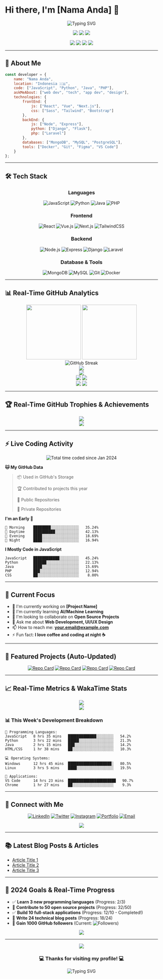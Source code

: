 # Hi there, I'm [Nama Anda] 👋

<div align="center">
  <img src="https://readme-typing-svg.herokuapp.com?font=Fira+Code&pause=1000&color=2E9EF7&center=true&vCenter=true&width=500&lines=Full+Stack+Developer+%F0%9F%9A%80;UI%2FUX+Enthusiast+%F0%9F%8E%A8;Open+Source+Contributor+%F0%9F%92%BB;Always+Learning+New+Things+%F0%9F%93%9A;Welcome+to+my+GitHub+Profile!+%E2%9C%A8" alt="Typing SVG" />
</div>

<p align="center">
  <img src="https://komarev.com/ghpvc/?username=yourusername&color=blueviolet&style=for-the-badge&label=PROFILE+VIEWS" />
  <img src="https://img.shields.io/github/followers/yourusername?style=for-the-badge&color=blue&label=FOLLOWERS" />
  <img src="https://img.shields.io/github/stars/yourusername?style=for-the-badge&color=yellow&label=TOTAL+STARS" />
</p>

<p align="center">
  <img src="https://img.shields.io/badge/AGE-25-blue?style=flat-square" />
  <img src="https://img.shields.io/badge/FOCUS-Full%20Stack%20Development-brightgreen?style=flat-square" />
  <img src="https://img.shields.io/badge/LIVES-Indonesia-success?style=flat-square" />
  <img src="https://img.shields.io/badge/LANGUAGES-English%20%26%20Indonesia-brightgreen?style=flat-square" />
</p>

---

## 🚀 About Me

```javascript
const developer = {
    name: "Nama Anda",
    location: "Indonesia 🇮🇩",
    code: ["JavaScript", "Python", "Java", "PHP"],
    askMeAbout: ["web dev", "tech", "app dev", "design"],
    technologies: {
        frontEnd: {
            js: ["React", "Vue", "Next.js"],
            css: ["Sass", "Tailwind", "Bootstrap"]
        },
        backEnd: {
            js: ["Node", "Express"],
            python: ["Django", "Flask"],
            php: ["Laravel"]
        },
        databases: ["MongoDB", "MySQL", "PostgreSQL"],
        tools: ["Docker", "Git", "Figma", "VS Code"]
    }
};
```

---

## 🛠️ Tech Stack

<div align="center">

### Languages
![JavaScript](https://img.shields.io/badge/-JavaScript-F7DF1E?style=for-the-badge&logo=javascript&logoColor=black)
![Python](https://img.shields.io/badge/-Python-3776AB?style=for-the-badge&logo=python&logoColor=white)
![Java](https://img.shields.io/badge/-Java-007396?style=for-the-badge&logo=java&logoColor=white)
![PHP](https://img.shields.io/badge/-PHP-777BB4?style=for-the-badge&logo=php&logoColor=white)

### Frontend
![React](https://img.shields.io/badge/-React-61DAFB?style=for-the-badge&logo=react&logoColor=black)
![Vue.js](https://img.shields.io/badge/-Vue.js-4FC08D?style=for-the-badge&logo=vue.js&logoColor=white)
![Next.js](https://img.shields.io/badge/-Next.js-000000?style=for-the-badge&logo=next.js&logoColor=white)
![TailwindCSS](https://img.shields.io/badge/-TailwindCSS-38B2AC?style=for-the-badge&logo=tailwind-css&logoColor=white)

### Backend
![Node.js](https://img.shields.io/badge/-Node.js-339933?style=for-the-badge&logo=node.js&logoColor=white)
![Express](https://img.shields.io/badge/-Express-000000?style=for-the-badge&logo=express&logoColor=white)
![Django](https://img.shields.io/badge/-Django-092E20?style=for-the-badge&logo=django&logoColor=white)
![Laravel](https://img.shields.io/badge/-Laravel-FF2D20?style=for-the-badge&logo=laravel&logoColor=white)

### Database & Tools
![MongoDB](https://img.shields.io/badge/-MongoDB-47A248?style=for-the-badge&logo=mongodb&logoColor=white)
![MySQL](https://img.shields.io/badge/-MySQL-4479A1?style=for-the-badge&logo=mysql&logoColor=white)
![Git](https://img.shields.io/badge/-Git-F05032?style=for-the-badge&logo=git&logoColor=white)
![Docker](https://img.shields.io/badge/-Docker-2496ED?style=for-the-badge&logo=docker&logoColor=white)

</div>

---

## 📊 Real-Time GitHub Analytics

<div align="center">
  <img height="180em" src="https://github-readme-stats.vercel.app/api?username=yourusername&show_icons=true&theme=tokyonight&include_all_commits=true&count_private=true&cache_seconds=86400"/>
  <img height="180em" src="https://github-readme-stats.vercel.app/api/top-langs/?username=yourusername&layout=compact&langs_count=8&theme=tokyonight&cache_seconds=86400"/>
</div>

<div align="center">
  <img src="https://github-readme-streak-stats.herokuapp.com/?user=yourusername&theme=tokyonight&cache_seconds=86400" alt="GitHub Streak" />
</div>

<div align="center">
  <img src="https://github-readme-activity-graph.vercel.app/graph?username=yourusername&theme=tokyo-night&hide_border=true&area=true&cache_seconds=3600" />
</div>

<div align="center">
  <img src="https://github-profile-summary-cards.vercel.app/api/cards/profile-details?username=yourusername&theme=tokyonight" />
</div>

<div align="center">
  <img src="https://github-profile-summary-cards.vercel.app/api/cards/repos-per-language?username=yourusername&theme=tokyonight" />
  <img src="https://github-profile-summary-cards.vercel.app/api/cards/most-commit-language?username=yourusername&theme=tokyonight" />
</div>

<div align="center">
  <img src="https://github-profile-summary-cards.vercel.app/api/cards/stats?username=yourusername&theme=tokyonight" />
  <img src="https://github-profile-summary-cards.vercel.app/api/cards/productive-time?username=yourusername&theme=tokyonight&utcOffset=7" />
</div>

---

## 🏆 Real-Time GitHub Trophies & Achievements

<div align="center">
  <img src="https://github-profile-trophy.vercel.app/?username=yourusername&theme=tokyonight&no-frame=true&no-bg=false&margin-w=4&row=2&column=4" />
</div>

<div align="center">
  <img src="https://github-readme-stats.vercel.app/api?username=yourusername&show_icons=true&theme=tokyonight&include_all_commits=true&count_private=true&show_owner=true" />
</div>

---

## ⚡ Live Coding Activity

<div align="center">
  <img src="https://wakatime.com/badge/user/youruserid.svg" alt="Total time coded since Jan 2024" />
</div>

<!--START_SECTION:waka-->
**🐱 My GitHub Data** 

> 📦 Used in GitHub's Storage 
 > 
> 🏆 Contributed to projects this year
 > 
> 📜 Public Repositories 
 > 
> 🔑 Private Repositories 

**I'm an Early 🐤** 

```text
🌅 Morning    ████████░░░░░░░░░░░░░   35.24% 
🌆 Daytime    ██████████░░░░░░░░░░░   42.13% 
🌃 Evening    ████░░░░░░░░░░░░░░░░░   18.69% 
🌙 Night      ████░░░░░░░░░░░░░░░░░   16.94%
```

**I Mostly Code in JavaScript** 

```text
JavaScript   ████████████░░░░░░░░░   45.24% 
Python       ██████░░░░░░░░░░░░░░░   22.13% 
Java         ████░░░░░░░░░░░░░░░░░   15.69% 
PHP          ███░░░░░░░░░░░░░░░░░░   12.94%
CSS          ██░░░░░░░░░░░░░░░░░░░    8.00%
```
<!--END_SECTION:waka-->

---

## 🎯 Current Focus

- 🔭 I'm currently working on **[Project Name]**
- 🌱 I'm currently learning **AI/Machine Learning**
- 👯 I'm looking to collaborate on **Open Source Projects**
- 💬 Ask me about **Web Development, UI/UX Design**
- 📫 How to reach me: **your.email@example.com**
- ⚡ Fun fact: **I love coffee and coding at night ☕**

---

## 🌟 Featured Projects (Auto-Updated)

<div align="center">

[![Repo Card](https://github-readme-stats.vercel.app/api/pin/?username=yourusername&repo=project1&theme=tokyonight&show_owner=true)](https://github.com/yourusername/project1)
[![Repo Card](https://github-readme-stats.vercel.app/api/pin/?username=yourusername&repo=project2&theme=tokyonight&show_owner=true)](https://github.com/yourusername/project2)
[![Repo Card](https://github-readme-stats.vercel.app/api/pin/?username=yourusername&repo=project3&theme=tokyonight&show_owner=true)](https://github.com/yourusername/project3)
[![Repo Card](https://github-readme-stats.vercel.app/api/pin/?username=yourusername&repo=project4&theme=tokyonight&show_owner=true)](https://github.com/yourusername/project4)

</div>

---

## 📈 Real-Time Metrics & WakaTime Stats

<div align="center">
  <img src="https://github-readme-stats.vercel.app/api/wakatime?username=yourusername&theme=tokyonight&layout=compact&range=last_7_days" />
</div>

<div align="center">
  <img src="https://github-readme-stats.vercel.app/api/wakatime?username=yourusername&theme=tokyonight&custom_title=Languages%20This%20Week&langs_count=5" />
</div>

### 📊 This Week's Development Breakdown
<!--START_SECTION:waka-->
```text
💬 Programming Languages:
JavaScript   8 hrs 35 mins   █████████████░░░░░░░░   54.2%
Python       3 hrs 22 mins   █████░░░░░░░░░░░░░░░░   21.3%
Java         2 hrs 15 mins   ███░░░░░░░░░░░░░░░░░░   14.2%
HTML/CSS     1 hr 38 mins    ██░░░░░░░░░░░░░░░░░░░   10.3%

💻 Operating Systems:
Windows      12 hrs 45 mins  ████████████████████░   80.5%
Linux        3 hrs 5 mins    ████░░░░░░░░░░░░░░░░░   19.5%

📱 Applications:
VS Code      14 hrs 23 mins  ██████████████████████   90.7%
Chrome       1 hr 27 mins    ██░░░░░░░░░░░░░░░░░░░    9.3%
```
<!--END_SECTION:waka-->

---

## 🤝 Connect with Me

<div align="center">

[![LinkedIn](https://img.shields.io/badge/-LinkedIn-0077B5?style=for-the-badge&logo=linkedin&logoColor=white)](https://linkedin.com/in/yourprofile)
[![Twitter](https://img.shields.io/badge/-Twitter-1DA1F2?style=for-the-badge&logo=twitter&logoColor=white)](https://twitter.com/yourhandle)
[![Instagram](https://img.shields.io/badge/-Instagram-E4405F?style=for-the-badge&logo=instagram&logoColor=white)](https://instagram.com/yourhandle)
[![Portfolio](https://img.shields.io/badge/-Portfolio-FF5722?style=for-the-badge&logo=google-chrome&logoColor=white)](https://yourportfolio.com)
[![Email](https://img.shields.io/badge/-Email-D14836?style=for-the-badge&logo=gmail&logoColor=white)](mailto:your.email@example.com)

</div>

<div align="center">
  <img src="https://spotify-github-profile.vercel.app/api/view?uid=youruserid&cover_image=true&theme=novatorem&show_offline=true&background_color=121212&bar_color=53b14f&bar_color_cover=false">
</div>

---

## 📚 Latest Blog Posts & Articles
<!-- BLOG-POST-LIST:START -->
- [Article Title 1](https://your-blog.com/article1)
- [Article Title 2](https://your-blog.com/article2)
- [Article Title 3](https://your-blog.com/article3)
<!-- BLOG-POST-LIST:END -->

---

## 🎯 2024 Goals & Real-Time Progress

- ✅ **Learn 3 new programming languages** (Progress: 2/3)
- 🔄 **Contribute to 50 open source projects** (Progress: 32/50)
- ✅ **Build 10 full-stack applications** (Progress: 12/10 - Completed!)
- 🔄 **Write 24 technical blog posts** (Progress: 18/24)
- 🔄 **Gain 1000 GitHub followers** (Current: ![Followers](https://img.shields.io/github/followers/yourusername?style=social))

<div align="center">
  <img src="https://progress-bar.dev/75?title=2024%20Goals%20Progress&width=400&color=babaca&suffix=%"/>
</div>

---

<div align="center">
  <img src="https://capsule-render.vercel.app/api?type=waving&color=gradient&height=100&section=footer&width=100%"/>
</div>

<div align="center">
  <h3>💻 Thanks for visiting my profile! 💻</h3>
  <p>
    <img src="https://readme-typing-svg.herokuapp.com?font=Fira+Code&size=18&pause=1000&color=F75C7E&center=true&vCenter=true&width=600&lines=Happy+Coding!+%F0%9F%9A%80;Let's+build+something+amazing+together!+%E2%9C%A8" alt="Typing SVG" />
  </p>
</div>
